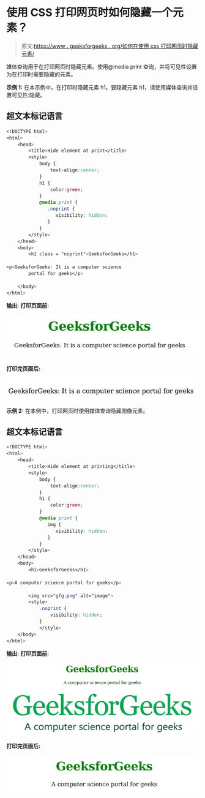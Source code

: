 # 使用 CSS 打印网页时如何隐藏一个元素？

> 原文:[https://www . geeksforgeeks . org/如何在使用 css 打印网页时隐藏元素/](https://www.geeksforgeeks.org/how-to-hide-an-element-when-printing-a-web-page-using-css/)

媒体查询用于在打印网页时隐藏元素。使用@media print 查询，并将可见性设置为在打印时需要隐藏的元素。

**示例 1:** 在本示例中，在打印时隐藏元素 h1。要隐藏元素 h1，请使用媒体查询并设置可见性:隐藏。

## 超文本标记语言

```css
<!DOCTYPE html>
<html>
    <head>
        <title>Hide element at print</title>
        <style>
            body {
                text-align:center;
            }
            h1 {
                color:green;
            }
            @media print {
               .noprint {
                  visibility: hidden;
               }
            }
        </style>
    </head>
    <body>
        <h1 class = "noprint">GeeksforGeeks</h1>

<p>GeeksforGeeks: It is a computer science
        portal for geeks</p>

    </body>
</html>                                     
```

**输出:**
**打印页面前:**

![](img/5b73772c9dfdc618d2d1bd1cb2302f83.png)

**打印完页面后:**

![](img/d958a11c75a410dddb33d0df05dd51d2.png)

**示例 2:** 在本例中，打印网页时使用媒体查询隐藏图像元素。

## 超文本标记语言

```css
<!DOCTYPE html>
<html>
    <head>
        <title>Hide element at printing</title>
        <style>
            body {
                text-align:center;
            }
            h1 {
                color:green;
            }
            @media print {
               img {
                  visibility: hidden;
               }
            }
        </style>
    </head>
    <body>
        <h1>GeeksforGeeks</h1>

<p>A computer science portal for geeks</p>

        <img src="gfg.png" alt="image">
        <style>
            .noprint {
                visibility: hidden;
            }
            </style>
    </body>
</html>                   
```

**输出:**
**打印页面前:**

![](img/7fab9f30ff790af6d8eb948e39a84721.png)

**打印完页面后:**

![](img/2dc068ba1666d11b936e8347c488942a.png)
